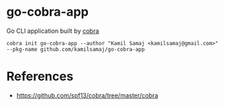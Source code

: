 # go-cobra-app
Go CLI application built by [cobra](https://github.com/spf13/cobra)

```shell
cobra init go-cobra-app --author "Kamil Samaj <kamilsamaj@gmail.com>" --pkg-name github.com/kamilsamaj/go-cobra-app
```

# References
* https://github.com/spf13/cobra/tree/master/cobra
